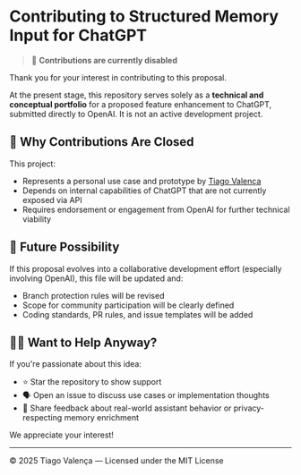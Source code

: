 # Contributing to Structured Memory Input for ChatGPT

> 📌 **Contributions are currently disabled**

Thank you for your interest in contributing to this proposal.

At the present stage, this repository serves solely as a **technical and conceptual portfolio** for a proposed feature enhancement to ChatGPT, submitted directly to OpenAI. It is not an active development project.

## 🛑 Why Contributions Are Closed

This project:
- Represents a personal use case and prototype by [Tiago Valença](https://github.com/tqvalenca)
- Depends on internal capabilities of ChatGPT that are not currently exposed via API
- Requires endorsement or engagement from OpenAI for further technical viability

## 🔄 Future Possibility

If this proposal evolves into a collaborative development effort (especially involving OpenAI), this file will be updated and:

- Branch protection rules will be revised
- Scope for community participation will be clearly defined
- Coding standards, PR rules, and issue templates will be added

## 🙋‍♂️ Want to Help Anyway?

If you're passionate about this idea:

- ⭐ Star the repository to show support
- 🗣️ Open an issue to discuss use cases or implementation thoughts
- 🧠 Share feedback about real-world assistant behavior or privacy-respecting memory enrichment

We appreciate your interest!

---

© 2025 Tiago Valença — Licensed under the MIT License
